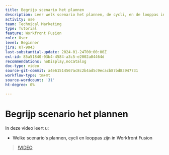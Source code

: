 ```yaml
---
title: Begrijp scenario het plannen
description: Leer welk scenario het plannen, de cycli, en de looppas in  [!DNL Adobe Workfront Fusion] zijn.
activity: use
team: Technical Marketing
type: Tutorial
feature: Workfront Fusion
role: User
level: Beginner
jira: KT-9043
last-substantial-update: 2024-01-24T00:00:00Z
exl-id: 85a51840-03b4-4584-a3c5-e2002a04464d
recommendations: noDisplay,noCatalog
doc-type: video
source-git-commit: a4e61514567ac8c2b4ad5c9ecacb87bd83947731
workflow-type: tm+mt
source-wordcount: '31'
ht-degree: 0%

---
```


# Begrijp scenario het plannen

In deze video leert u:

* Welke scenario&#39;s plannen, cycli en looppas zijn in Workfront Fusion

>[!VIDEO](https://video.tv.adobe.com/v/335284/?quality=12&learn=on)

